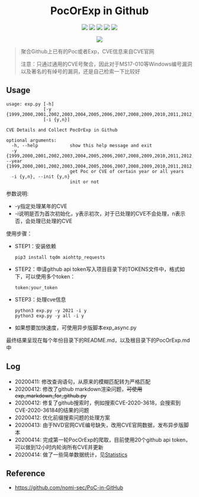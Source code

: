 <h1 align="center">PocOrExp in Github</h1>

<p align="center">
  <img      src="https://img.shields.io/badge/python3-3.6-blue"/>
  <img      src="https://img.shields.io/github/stars/ycdxsb/PocOrExp_in_Github"/>  
  <img      src="https://img.shields.io/github/forks/ycdxsb/PocOrExp_in_Github"/> 
  <img      src="https://img.shields.io/github/issues/ycdxsb/PocOrExp_in_Github"/> 
  <img      src="https://img.shields.io/github/license/ycdxsb/PocOrExp_in_Github"/> 
</p>
<p align="center">
<img      src="https://img.shields.io/github/commit-activity/m/ycdxsb/PocOrExp_in_Github"
</p>     

> 聚合Github上已有的Poc或者Exp，CVE信息来自CVE官网
>
> 注意：只通过通用的CVE号聚合，因此对于MS17-010等Windows编号漏洞以及著名的有绰号的漏洞，还是自己检索一下比较好

## Usage

```
usage: exp.py [-h]
              [-y {1999,2000,2001,2002,2003,2004,2005,2006,2007,2008,2009,2010,2011,2012,2013,2014,2015,2016,2017,2018,2019,2020,2021,all}]
              [-i {y,n}]

CVE Details and Collect PocOrExp in Github

optional arguments:
  -h, --help            show this help message and exit
  -y {1999,2000,2001,2002,2003,2004,2005,2006,2007,2008,2009,2010,2011,2012,2013,2014,2015,2016,2017,2018,2019,2020,2021,all}, --year {1999,2000,2001,2002,2003,2004,2005,2006,2007,2008,2009,2010,2011,2012,2013,2014,2015,2016,2017,2018,2019,2020,2021,all}
                        get Poc or CVE of certain year or all years
  -i {y,n}, --init {y,n}
                        init or not
```
参数说明:
- -y指定处理某年的CVE
- -i说明是否为首次初始化，y表示初次，对于已处理的CVE不会处理，n表示否，会处理已处理的CVE


使用步骤：
- STEP1：安装依赖

  ```
  pip3 install tqdm aiohttp_requests
  ```

- STEP2：申请github api token写入项目目录下的TOKENS文件中，格式如下，可以使用多个token：

  ```
  token:your_token
  ```

- STEP3：处理cve信息

  ```
  python3 exp.py -y 2021 -i y
  python3 exp.py -y all -i y
  ```

- 如果想要加快速度，可使用异步版脚本exp_async.py

最终结果呈现在每个年份目录下的README.md，以及根目录下的PocOrExp.md中


## Log
- 20200411: 修改查询语句，从原来的模糊匹配转为严格匹配
- 20200412: 修改了github markdown渲染问题，~~可使用exp_markdown_for_github.py~~
- 20200412: 修复了github搜索时，例如搜索CVE-2020-3618，会搜索到CVE-2020-36184的结果的问题
- 20200412: 优化前缀搜索问题的处理方案
- 20200413: 由于NVD官网CVE编号缺失，改用CVE官网数据，发布异步版脚本
- 20200414: 完成第一轮PocOrExp的爬取，目前使用20个github api token，可以做到12小时内轮询所有CVE并更新
- 20200414: 做了一些简单数据统计，见[Statistics](https://github.com/ycdxsb/PocOrExp_in_Github/tree/main/Statistics/README.md)

## Reference
- https://github.com/nomi-sec/PoC-in-GitHub


